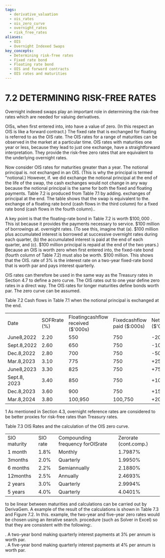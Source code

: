 ```yaml
---
tags:
  - derivative_valuation
  - ois_rates
  - ois_zero_curve
  - overnight_rates
  - risk_free_rates
aliases:
  - OIS
  - Overnight Indexed Swaps
key_concepts:
  - Determining risk-free rates
  - Fixed rate bond
  - Floating rate bond
  - OIS and forward contracts
  - OIS rates and maturities
---
```


# 7.2 DETERMINING RISK-FREE RATES  

Overnight indexed swaps play an important role in determining the risk-free rates which are needed for valuing derivatives.  

OISs, when first entered into, into have a value of zero. (In this respect an OIS is like a forward contract.) The fixed rate that is exchanged for floating is referred to as the OIS rate. The OIS rates for a range of maturities can be observed in the market at a particular time. OIS rates with maturities one year or less, because they lead to just one exchange, have a straightforward interpretation. They provide the risk-free zero rates that are equivalent to the underlying overnight rates.  

Now consider OIS rates for maturities greater than a year. The notional principal is. not exchanged in an OIS. (This is why the principal is termed "notional.) However, if. we did exchange the notional principal at the end of the life of the swap, the cash exchanges would not change in any way because the notional principal is the same for both the fixed and floating payments. Table 7.2 is produced from Table 7.1 by adding. exchanges of principal at the end. The table shows that the swap is equivalent to the. exchange of a floating rate bond (cash flows in the third column) for a fixed rate bond (cash flows in the fourth column)..  

A key point is that the floating-rate bond in Table 7.2 is worth $\$100,000$ . This ist because it provides the payments necessary to service. $\$100$ million of borrowings at. overnight rates. (To see this, imagine that (a). $\$100$ million plus accumulated interest is borrowed at successive overnight rates during each quarter, (b) the accumulated interest is paid at the end of each quarter, and (c). $\$100$ million principal is repaid at the end of the two years.) Because an OIS is worth zero when first entered into, the fixed-rate bond (fourth column of Table 7.2) must also be worth. $\$100$ million. This shows that the OIS. rate of $3\%$ is the interest rate on a two-year fixed-rate bond that is worth par and pays interest quarterly.  

OIS rates can therefore be used in the same way as the Treasury rates in Section 4.7 to define a zero curve. The OIS rates out to one year define zero rates in a direct way. The OIS rates for longer maturities define bonds worth par. The zero curve can be assumed.  

Table 7.2 Cash flows in Table 7.1 when the notional principal is exchanged at the end.   


<html><body><table><tr><td>Date</td><td>SOFRrate (%)</td><td>Floatingcashflow received ($'000s)</td><td>Fixedcashflow paid ($:000s)</td><td>Netcashflow ($'000s)</td></tr><tr><td>June8,2022</td><td>2.20</td><td>550</td><td>750</td><td>-200</td></tr><tr><td>Sept.8,2022</td><td>2.60</td><td>650</td><td>750</td><td>-100</td></tr><tr><td>Dec.8,2022</td><td>2.80</td><td>700</td><td>750</td><td>-50</td></tr><tr><td>Mar.8,2023</td><td>3.10</td><td>775</td><td>750</td><td>+25</td></tr><tr><td>June8,2023</td><td>3.30</td><td>825</td><td>750</td><td>+75</td></tr><tr><td>Sept.8, 2023</td><td>3.40</td><td>850</td><td>750</td><td>+100</td></tr><tr><td>Dec.8,2023</td><td>3.60</td><td>900</td><td>750</td><td>+150</td></tr><tr><td>Mar.8,2024</td><td>3.80</td><td>100,950</td><td>100,750</td><td>+200</td></tr></table></body></html>

1 As mentioned in Section 4.3, overnight reference rates are considered to be better proxies for risk-free rates than Treasury rates.  

Table 7.3 OIS Rates and the calculation of the OIS zero curve.   


<html><body><table><tr><td>SIO maturity</td><td>SIO rate</td><td>Compounding frequency forOISrate</td><td>Zerorate (cont.comp.)</td></tr><tr><td>1 month</td><td>1.8%</td><td>Monthly</td><td>1.7987%</td></tr><tr><td>3months</td><td>2.0%</td><td>Quarterly</td><td>1.9950%</td></tr><tr><td>6 months</td><td>2.2%</td><td>Semiannually</td><td>2.1880%</td></tr><tr><td>12months</td><td>2.5%</td><td>Annually</td><td>2.4693%</td></tr><tr><td>2 years</td><td>3.0%</td><td>Quarterly</td><td>2.9994%</td></tr><tr><td>5 years</td><td>4.0%</td><td>Quarterly</td><td>4.0401%</td></tr></table></body></html>  

to be linear between maturities and calculations can be carried out by DerivaGem. A example of the result of the calculations is shown in Table 7.3 and Figure 7.2. In this. example, the two-year and five-year zero rates would be chosen using an iterative search. procedure (such as Solver in Excel) so that they are consistent with the following:.  

. A two-year bond making quarterly interest payments at $3\%$ per annum is worth par.   
. A five-year bond making quarterly interest payments at $4\%$ per annum is worth par.  

